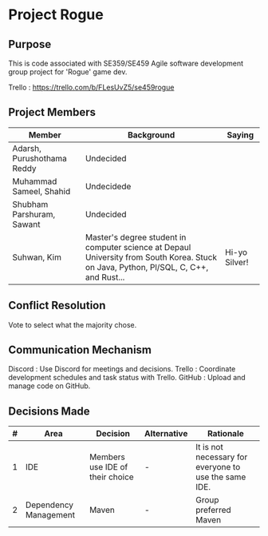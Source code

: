 # Project Rogue

## Purpose

This is code associated with SE359/SE459 Agile software development group project for 'Rogue' game dev.

Trello : https://trello.com/b/FLesUvZ5/se459rogue

## Project Members

| Member | Background | Saying        |
| ------ | ---- |---------------|
| Adarsh, Purushothama Reddy | Undecided |               |
| Muhammad Sameel, Shahid | Undecidede |               |
| Shubham Parshuram, Sawant | Undecided |               |
| Suhwan, Kim | Master's degree student in computer science at Depaul University from South Korea. Stuck on Java, Python, Pl/SQL, C, C++, and Rust... | Hi-yo Silver! |

## Conflict Resolution

Vote to select what the majority chose.

## Communication Mechanism

Discord : Use Discord for meetings and decisions.
Trello : Coordinate development schedules and task status with Trello.
GitHub : Upload and manage code on GitHub.

## Decisions Made

| # | Area                  | Decision                        | Alternative | Rationale                                             |
|---|-----------------------|---------------------------------|-------------|-------------------------------------------------------|
| 1 | IDE                   | Members use IDE of their choice | -           | It is not necessary for everyone to use the same IDE. |
| 2 | Dependency Management | Maven                           | -           | Group preferred Maven                                 |

